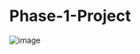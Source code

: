 # Phase-1-Project

![image](https://github.com/Kmlove/Phase-1-Project/assets/106281281/d7606c5b-cfd4-49b3-8cfe-b98e317d4908)
